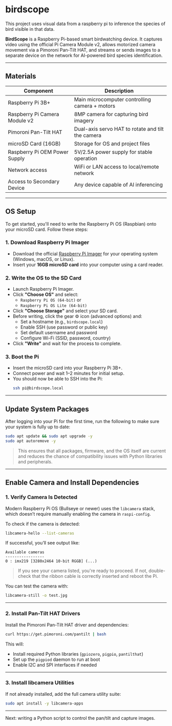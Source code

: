 # birdscope
This project uses visual data from a raspberry pi to inference the species of bird visible in that data.

**BirdScope** is a Raspberry Pi-based smart birdwatching device. It captures video using the official Pi Camera Module v2, allows motorized camera movement via a Pimoroni Pan-Tilt HAT, and streams or sends images to a separate device on the network for AI-powered bird species identification.

---

## Materials

| Component                     | Description                                          |
|-------------------------------|------------------------------------------------------|
| Raspberry Pi 3B+              | Main microcomputer controlling camera + motors       |
| Raspberry Pi Camera Module v2 | 8MP camera for capturing bird imagery                |
| Pimoroni Pan-Tilt HAT         | Dual-axis servo HAT to rotate and tilt the camera    |
| microSD Card (16GB)           | Storage for OS and project files                     |
| Raspberry Pi OEM Power Supply | 5V/2.5A power supply for stable operation            |
| Network access                | WiFi or LAN access to local/remote network           |
| Access to Secondary Device    | Any device capable of AI inferencing                 |

---

## OS Setup

To get started, you'll need to write the Raspberry Pi OS (Raspbian) onto your microSD card. Follow these steps:

### 1. Download Raspberry Pi Imager
- Download the official [Raspberry Pi Imager](https://www.raspberrypi.com/software/) for your operating system (Windows, macOS, or Linux).
- Insert your **16GB microSD card** into your computer using a card reader.

### 2. Write the OS to the SD Card
- Launch Raspberry Pi Imager.
- Click **"Choose OS"** and select:
  - `Raspberry Pi OS (64-bit)` or
  - `Raspberry Pi OS Lite (64-bit)`
- Click **"Choose Storage"** and select your SD card.
- Before writing, click the gear ⚙️ icon (advanced options) and:
  - Set a hostname (e.g., `birdscope.local`)
  - Enable SSH (use password or public key)
  - Set default username and password
  - Configure Wi-Fi (SSID, password, country)
- Click **"Write"** and wait for the process to complete.

### 3. Boot the Pi
- Insert the microSD card into your Raspberry Pi 3B+.
- Connect power and wait 1–2 minutes for initial setup.
- You should now be able to SSH into the Pi:
  ```bash
  ssh pi@birdscope.local
  ```

---

## Update System Packages

After logging into your Pi for the first time, run the following to make sure your system is fully up to date:

```bash
sudo apt update && sudo apt upgrade -y
sudo apt autoremove -y
```

> This ensures that all packages, firmware, and the OS itself are current and reduces the chance of compatibility issues with Python libraries and peripherals.

---

## Enable Camera and Install Dependencies

### 1. Verify Camera Is Detected

Modern Raspberry Pi OS (Bullseye or newer) uses the `libcamera` stack, which doesn’t require manually enabling the camera in `raspi-config`.

To check if the camera is detected:

```bash
libcamera-hello --list-cameras
```

If successful, you’ll see output like:

```
Available cameras
-----------------
0 : imx219 [3280x2464 10-bit RGGB] (...)
```

> If you see your camera listed, you're ready to proceed. If not, double-check that the ribbon cable is correctly inserted and reboot the Pi.

You can test the camera with:

```bash
libcamera-still -o test.jpg
```

---

### 2. Install Pan-Tilt HAT Drivers

Install the Pimoroni Pan-Tilt HAT driver and dependencies:

```bash
curl https://get.pimoroni.com/pantilt | bash
```

This will:
- Install required Python libraries (`gpiozero`, `pigpio`, `pantilthat`)
- Set up the `pigpiod` daemon to run at boot
- Enable I2C and SPI interfaces if needed

---

### 3. Install libcamera Utilities

If not already installed, add the full camera utility suite:

```bash
sudo apt install -y libcamera-apps
```

---

Next: writing a Python script to control the pan/tilt and capture images.

